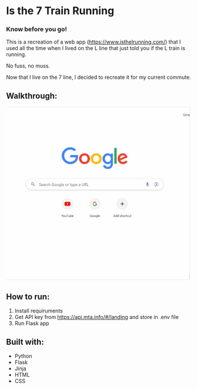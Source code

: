 # Is the 7 Train Running

### Know before you go!
This is a recreation of a web app (https://www.isthelrunning.com/) that I used all the time when I lived on the L line that just told you if the L train is running.

No fuss, no muss.

Now that I live on the 7 line, I decided to recreate it for my current commute.

## Walkthrough:
<img src="is-the-7-train-running-walkthrough.gif" width=500 alt="Is the 7 train running walkthrough">

## How to run:
1. Install requiruments
2. Get API key from https://api.mta.info/#/landing and store in .env file
3. Run Flask app

## Built with:
- Python
- Flask
- Jinja
- HTML
- CSS
